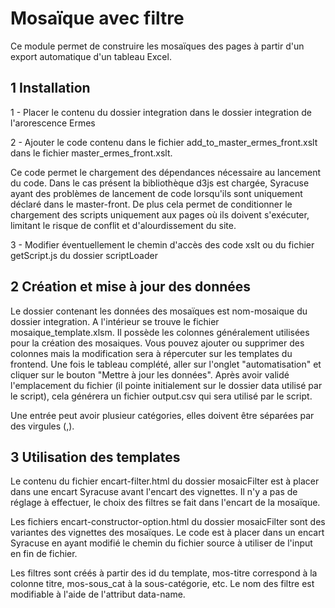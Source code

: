 # Mosaïque avec filtre

Ce module permet de construire les mosaïques des pages à partir d'un export automatique d'un tableau Excel.

## 1 Installation

1 - Placer le contenu du dossier integration dans le dossier integration de l'arorescence Ermes 

2 - Ajouter le code contenu dans le fichier add_to_master_ermes_front.xslt dans le fichier master_ermes_front.xslt. 

Ce code permet le chargement des dépendances nécessaire au lancement du code. Dans le cas présent la bibliothèque d3js est chargée, Syracuse ayant des problèmes de lancement de code lorsqu'ils sont uniquement déclaré dans le master-front. De plus cela permet de conditionner le chargement des scripts uniquement aux pages où ils doivent s'exécuter, limitant le risque de conflit et d'alourdissement du site.

3 - Modifier éventuellement le chemin d'accès des code xslt ou du fichier getScript.js du dossier scriptLoader

## 2 Création et mise à jour des données

Le dossier contenant les données des mosaïques est nom-mosaique du dossier integration. A l'intérieur se trouve le fichier mosaique_template.xlsm. Il possède les colonnes généralement utilisées pour la création des mosaiques. Vous pouvez ajouter ou supprimer des colonnes mais la modification sera à répercuter sur les templates du frontend. 
Une fois le tableau complété, aller sur l'onglet "automatisation" et cliquer sur le bouton "Mettre à jour les données". Après avoir validé l'emplacement du fichier (il pointe initialement sur le dossier data utilisé par le script), cela générera un fichier output.csv qui sera utilisé par le script.

Une entrée peut avoir plusieur catégories, elles doivent être séparées par des virgules (,).

## 3 Utilisation des templates

Le contenu du fichier encart-filter.html du dossier mosaicFilter est à placer dans une encart Syracuse avant l'encart des vignettes. Il n'y a pas de réglage à effectuer, le choix des filtres se fait dans l'encart de la mosaïque.

Les fichiers encart-constructor-option.html du dossier mosaicFilter sont des variantes des vignettes des mosaïques. Le code est à placer dans un encart Syracuse en ayant modifié le chemin du fichier source à utiliser de l'input en fin de fichier. 

Les filtres sont créés à partir des id du template, mos-titre correspond à la colonne titre, mos-sous_cat à la sous-catégorie, etc. Le nom des filtre est modifiable à l'aide de l'attribut data-name.  

